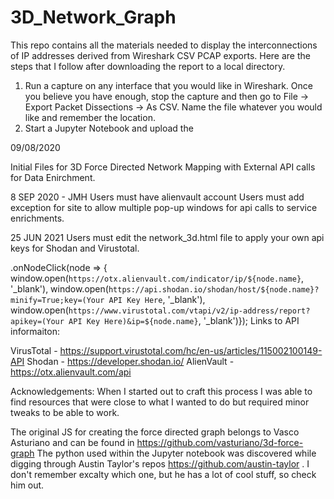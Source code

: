 # 3D_Network_Graph

This repo contains all the materials needed to display the interconnections of IP addresses derived from Wireshark CSV PCAP exports. Here are the steps that I follow after downloading the report to a local directory.

1) Run a capture on any interface that you would like in Wireshark. Once you believe you have enough, stop the capture and then go to File -> Export Packet Dissections -> As CSV. Name the file whatever you would like and remember the location.
2) Start a Jupyter Notebook and upload the 


09/08/2020

Initial Files for 3D Force Directed Network Mapping with External API calls for Data Enirchment.

8 SEP 2020 - JMH
Users must have alienvault account
Users must add exception for site to allow multiple pop-up windows for api calls to service enrichments.

25 JUN 2021
Users must edit the network_3d.html file to apply your own api keys for Shodan and Virustotal.
  
  .onNodeClick(node => { window.open(`https://otx.alienvault.com/indicator/ip/${node.name}`, '_blank'),
                               window.open(`https://api.shodan.io/shodan/host/${node.name}?minify=True;key=(Your API Key Here`, '_blank'),
                               window.open(`https://www.virustotal.com/vtapi/v2/ip-address/report?apikey=(Your API Key Here)&ip=${node.name}`, '_blank')});
Links to API informaiton:

VirusTotal - https://support.virustotal.com/hc/en-us/articles/115002100149-API
Shodan - https://developer.shodan.io/
AlienVault - https://otx.alienvault.com/api


Acknowledgements:
 When I started out to craft this process I was able to find resources that were close to what I wanted to do but required minor tweaks to be able to work.
 
 The original JS for creating the force directed graph belongs to Vasco Asturiano and can be found in https://github.com/vasturiano/3d-force-graph
 The python used within the Jupyter notebook was discovered while digging through Austin Taylor's repos https://github.com/austin-taylor . I don't remember excalty which one, but he has a lot of cool stuff, so check him out.
